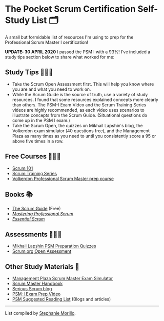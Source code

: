 # The Pocket Scrum Certification Self-Study List 🗂
A small but formidable list of resources I'm using to prep for the Professional Scrum Master I certification!

**UPDATE: 30 APRIL 2020** I passed the PSM I with a 93%! I've included a study tips section below to share what worked for me:

## Study Tips 👩🏽‍🏫
- Take the Scrum Open Assessment first. This will help you know where you are and what you need to work on.
- While the Scrum Guide is the source of truth, use a variety of study resources. I found that some resources explained concepts more clearly than others. The PSM-I Exam Video and the Scrum Training Series videos are highly recommended, as each video uses scenarios to illustrate concepts from the Scrum Guide. (Situational questions do come up in the PSM I exam.)
- Take the Scrum Open, the quizzes on Mikhail Lapshin's blog, the Volkerdon exam simulator (40 questions free), and the Management Plaza as many times as you need to until you consistently score a 95 or above five times in a row. 

## Free Courses 👩🏽‍🏫
- [Scrum 101](https://scrum101.com/)
- [Scrum Training Series](http://scrumtrainingseries.com/)
- [Volkerdon Professional Scrum Master prep course](https://www.volkerdon.com/courses/psm1)

## Books 📚
- [The Scrum Guide](https://www.scrum.org/resources/scrum-guide) (Free)
- [_Mastering Professional Scrum_](https://www.amazon.com/Mastering-Professional-Scrum-Coaches-Challenges/dp/0134841522)
- [_Essential Scrum_](https://www.amazon.com/Essential-Scrum-Practical-Addison-Wesley-Signature/dp/0137043295)

## Assessments 👩🏿‍💻
- [Mikhail Lapshin PSM Preparation Quizzes](https://mlapshin.com/index.php/scrum-quizzes/sm-real-mode/)
- [Scrum.org Open Assessment](https://www.scrum.org/index.php/open-assessments/scrum-open)

## Other Study Materials 🔖
- [Management Plaza Scrum Master Exam Simulator](https://unbored.training/courses/scrum-master-exam-simulator/?pr=oJShLJpkBD==)
- [Scrum Master Handbook](https://www.slideshare.net/PradeepPapanna/scrum-master-handbook) 
- [Serious Scrum blog](https://medium.com/serious-scrum)
- [PSM-I Exam Prep Video](https://www.youtube.com/watch?v=IAOTrBsJsoU)
- [PSM Suggested Reading List](https://www.scrum.org/resources/suggested-reading-professional-scrum-master) (Blogs and articles)

---
List compiled by [Stephanie Morillo](http://www.stephaniemorillo.co/links).
